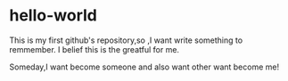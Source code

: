 # hello-world
This is my first  github's repository,so ,I want write something to remmember. I belief this is the greatful for me.

Someday,I want become someone and also want other want become me!
